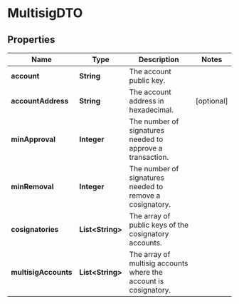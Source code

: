 

# MultisigDTO

## Properties

Name | Type | Description | Notes
------------ | ------------- | ------------- | -------------
**account** | **String** | The account public key. | 
**accountAddress** | **String** | The account address in hexadecimal. |  [optional]
**minApproval** | **Integer** | The number of signatures needed to approve a transaction. | 
**minRemoval** | **Integer** | The number of signatures needed to remove a cosignatory. | 
**cosignatories** | **List&lt;String&gt;** | The array of public keys of the cosignatory accounts. | 
**multisigAccounts** | **List&lt;String&gt;** | The array of multisig accounts where the account is cosignatory. | 




